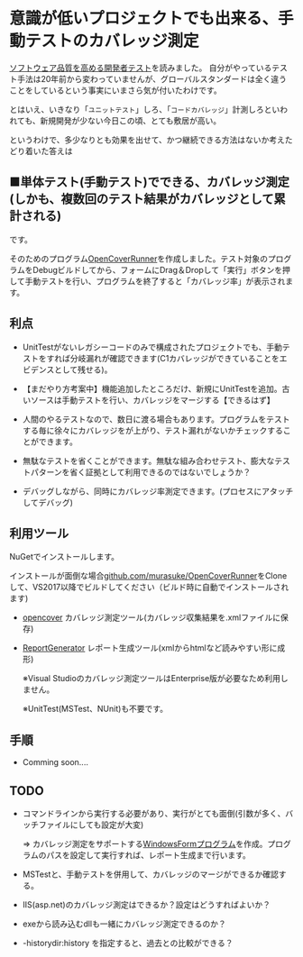 # 意識が低いプロジェクトでも出来る、手動テストのカバレッジ測定



[ソフトウェア品質を高める開発者テスト](https://www.amazon.co.jp/dp/4798165034)を読みました。
自分がやっているテスト手法は20年前から変わっていませんが、グローバルスタンダードは全く違うことをしているという事実にいまさら気が付いたわけです。

とはいえ、いきなり「`ユニットテスト`」しろ、「`コードカバレッジ`」計測しろといわれても、新規開発が少ない今日この頃、とても敷居が高い。

というわけで、多少なりとも効果を出せて、かつ継続できる方法はないか考えたどり着いた答えは

## ■単体テスト(手動テスト)でできる、カバレッジ測定(しかも、複数回のテスト結果がカバレッジとして累計される)

です。

そのためのプログラム[OpenCoverRunner](https://github.com/murasuke/OpenCoverRunner)を作成しました。テスト対象のプログラムをDebugビルドしてから、フォームにDrag＆Dropして「実行」ボタンを押して手動テストを行い、プログラムを終了すると「カバレッジ率」が表示されます。

## 利点

* UnitTestがないレガシーコードのみで構成されたプロジェクトでも、手動テストをすれば分岐漏れが確認できます(C1カバレッジができていることをエビデンスとして残せる)。

* 【まだやり方考案中】機能追加したところだけ、新規にUnitTestを追加。古いソースは手動テストを行い、カバレッジをマージする【できるはず】

* 人間のやるテストなので、数日に渡る場合もあります。プログラムをテストする毎に徐々にカバレッジをが上がり、テスト漏れがないかチェックすることができます。

* 無駄なテストを省くことができます。無駄な組み合わせテスト、膨大なテストパターンを省く証拠として利用できるのではないでしょうか？

* デバッグしながら、同時にカバレッジ率測定できます。(プロセスにアタッチしてデバッグ)

## 利用ツール

NuGetでインストールします。

インストールが面倒な場合[github.com/murasuke/OpenCoverRunner](https://github.com/murasuke/OpenCoverRunner)をCloneして、VS2017以降でビルドしてください（ビルド時に自動でインストールされます)

* [opencover](https://github.com/OpenCover/opencover) カバレッジ測定ツール(カバレッジ収集結果を.xmlファイルに保存)

* [ReportGenerator](ReportGenerator) レポート生成ツール(xmlからhtmlなど読みやすい形に成形)

  ※Visual Studioのカバレッジ測定ツールはEnterprise版が必要なため利用しません。

  ※UnitTest(MSTest、NUnit)も不要です。

## 手順

* Comming soon....


## TODO

* コマンドラインから実行する必要があり、実行がとても面倒(引数が多く、バッチファイルにしても設定が大変)

  ⇒ カバレッジ測定をサポートする[WindowsFormプログラム](https://github.com/murasuke/OpenCoverRunner)を作成。プログラムのパスを設定して実行すれば、レポート生成まで行います。
* MSTestと、手動テストを併用して、カバレッジのマージができるか確認する。
* IIS(asp.net)のカバレッジ測定はできるか？設定はどうすればよいか？
* exeから読み込むdllも一緒にカバレッジ測定できるのか？
* -historydir:history を指定すると、過去との比較ができる？



